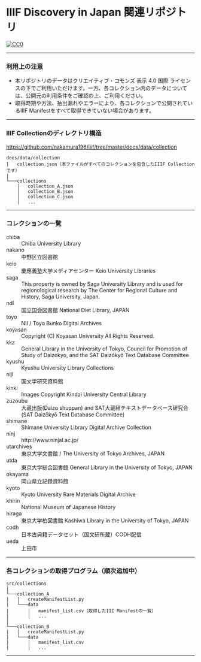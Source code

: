 # IIIF Discovery in Japan 関連リポジトリ

[![CC0](http://i.creativecommons.org/p/zero/1.0/88x31.png "CC0")](http://creativecommons.org/publicdomain/zero/1.0/deed.ja)

***

### 利用上の注意

* 本リポジトリのデータはクリエイティブ・コモンズ 表示 4.0 国際 ライセンスの下でご利用いただけます。一方、各コレクション内のデータについては、公開元の利用条件をご確認の上、ご利用ください。
* 取得時期や方法、抽出漏れやエラーにより、各コレクションで公開されているIIIF Manifestをすべて取得できていない場合があります。

***

### IIIF Collectionのディレクトリ構造

https://github.com/nakamura196/iiif/tree/master/docs/data/collection

```
docs/data/collection
|   collection.json（本ファイルがすべてのコレクションを包含したIIIF Collectionです）
|   
└───collections
    │   collection_A.json
    │   collection_B.json
    │   collection_C.json
    │   ...

```

***

### コレクションの一覧

<dl>
<dt>chiba</dt>
<dd>Chiba University Library</dd>
<dt>nakano</dt>
<dd>中野区立図書館</dd>
<dt>keio</dt>
<dd>慶應義塾大学メディアセンター Keio University Libraries</dd>
<dt>saga</dt>
<dd>This property is owned by Saga University Library and is used for regionological research by The Center for Regional Culture and History, Saga University, Japan. </dd>

<dt>ndl</dt>
<dd>国立国会図書館 National Diet Library, JAPAN</dd>

<dt>toyo</dt>
<dd>NII / Toyo Bunko Digital Archives</dd>

<dt>koyasan</dt>
<dd>Copyright (C) Koyasan University All Rights Reserved.</dd>

<dt>kkz</dt>
<dd>General Library in the University of Tokyo, Council for Promotion of Study of Daizokyo, and the SAT Daizōkyō Text Database Committee</dd>

<dt>kyushu</dt>
<dd>Kyushu University Library Collections</dd>

<dt>nijl</dt>
<dd>国文学研究資料館</dd>

<dt>kinki</dt>
<dd>Images Copyright Kindai University Central Library</dd>

<dt>zuzoubu</dt>
<dd>大蔵出版(Daizo shuppan) and SAT大蔵経テキストデータベース研究会(SAT Daizōkyō Text Database Committee)</dd>

<dt>shimane</dt>
<dd>Shimane University Library Digital Archive Collection</dd>

<dt>ninj</dt>
<dd>http://www.ninjal.ac.jp/</dd>

<dt>utarchives</dt>
<dd>東京大学文書館 / The University of Tokyo Archives, JAPAN</dd>

<dt>utda</dt>
<dd>東京大学総合図書館 General Library in the University of Tokyo, JAPAN</dd>

<dt>okayama</dt>
<dd>岡山県立記録資料館</dd>

<dt>kyoto</dt>
<dd>Kyoto University Rare Materials Digital Archive</dd>

<dt>khirin</dt>
<dd>National Museum of Japanese History</dd>

<dt>hiraga</dt>
<dd>東京大学柏図書館 Kashiwa Library in the University of Tokyo, JAPAN</dd>

<dt>codh</dt>
<dd>日本古典籍データセット（国文研所蔵）CODH配信</dd>

<dt>ueda</dt>
<dd>上田市</dd>

</dl>

***

### 各コレクションの取得プログラム（順次追加中）
```
src/collections
│
└───collection_A
|   │   createManifestList.py
|   └───data
|       │   manifest_list.csv（取得したIII Manifestの一覧）
|       │   ...
│
└───collection_B
|   │   createManifestList.py
|   └───data
|       │   manifest_list.csv
|       │   ...
```

***

